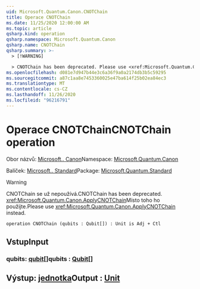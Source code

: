 ```yaml
---
uid: Microsoft.Quantum.Canon.CNOTChain
title: Operace CNOTChain
ms.date: 11/25/2020 12:00:00 AM
ms.topic: article
qsharp.kind: operation
qsharp.namespace: Microsoft.Quantum.Canon
qsharp.name: CNOTChain
qsharp.summary: >-
  > [!WARNING]

  > CNOTChain has been deprecated. Please use <xref:Microsoft.Quantum.Canon.ApplyCNOTChain> instead.
ms.openlocfilehash: d081e7d947b44e3c6a36f9a0a2174db3b5c59295
ms.sourcegitcommit: a87c1aa8e7453360025e47ba614f25b02ea84ec3
ms.translationtype: MT
ms.contentlocale: cs-CZ
ms.lasthandoff: 11/26/2020
ms.locfileid: "96216791"
---
```

# <a name="cnotchain-operation"></a><span data-ttu-id="8d0fb-102">Operace CNOTChain</span><span class="sxs-lookup"><span data-stu-id="8d0fb-102">CNOTChain operation</span></span>

<span data-ttu-id="8d0fb-103">Obor názvů: [Microsoft.. Canon](xref:Microsoft.Quantum.Canon)</span><span class="sxs-lookup"><span data-stu-id="8d0fb-103">Namespace: [Microsoft.Quantum.Canon](xref:Microsoft.Quantum.Canon)</span></span>

<span data-ttu-id="8d0fb-104">Balíček: [Microsoft.. Standard](https://nuget.org/packages/Microsoft.Quantum.Standard)</span><span class="sxs-lookup"><span data-stu-id="8d0fb-104">Package: [Microsoft.Quantum.Standard](https://nuget.org/packages/Microsoft.Quantum.Standard)</span></span>


> [!WARNING]
> <span data-ttu-id="8d0fb-105">CNOTChain se už nepoužívá.</span><span class="sxs-lookup"><span data-stu-id="8d0fb-105">CNOTChain has been deprecated.</span></span> <span data-ttu-id="8d0fb-106"><xref:Microsoft.Quantum.Canon.ApplyCNOTChain>Místo toho ho použijte.</span><span class="sxs-lookup"><span data-stu-id="8d0fb-106">Please use <xref:Microsoft.Quantum.Canon.ApplyCNOTChain> instead.</span></span>



```qsharp
operation CNOTChain (qubits : Qubit[]) : Unit is Adj + Ctl
```


## <a name="input"></a><span data-ttu-id="8d0fb-107">Vstup</span><span class="sxs-lookup"><span data-stu-id="8d0fb-107">Input</span></span>

### <a name="qubits--qubit"></a><span data-ttu-id="8d0fb-108">qubits: [qubit](xref:microsoft.quantum.lang-ref.qubit)[]</span><span class="sxs-lookup"><span data-stu-id="8d0fb-108">qubits : [Qubit](xref:microsoft.quantum.lang-ref.qubit)[]</span></span>





## <a name="output--unit"></a><span data-ttu-id="8d0fb-109">Výstup: [jednotka](xref:microsoft.quantum.lang-ref.unit)</span><span class="sxs-lookup"><span data-stu-id="8d0fb-109">Output : [Unit](xref:microsoft.quantum.lang-ref.unit)</span></span>

